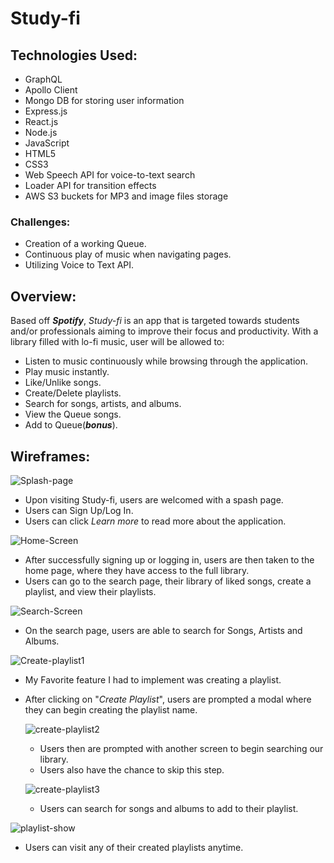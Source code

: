 # Study-fi

## Technologies Used: ##
- GraphQL
- Apollo Client
- Mongo DB for storing user information
- Express.js
- React.js
- Node.js
- JavaScript
- HTML5
- CSS3
- Web Speech API for voice-to-text search
- Loader API for transition effects
- AWS S3 buckets for MP3 and image files storage


### Challenges: ###
- Creation of a working Queue.
- Continuous play of music when navigating pages.
- Utilizing Voice to Text API.


## Overview:
Based off ***Spotify***, *Study-fi* is an app that is targeted towards students and/or professionals aiming to improve their focus and productivity. With a library filled with lo-fi music, user will be allowed to:

- Listen to music continuously while browsing through the application.
- Play music instantly.
- Like/Unlike songs.
- Create/Delete playlists.
- Search for songs, artists, and albums.
- View the Queue songs.
- Add to Queue(***bonus***).


## Wireframes:
![Splash-page](https://github.com/aparcanapavel/Study-fi/blob/master/readmeImgs/splash.png?raw=true)
- Upon visiting Study-fi, users are welcomed with a spash page.
- Users can Sign Up/Log In.
- Users can click *Learn more* to read more about the application.

![Home-Screen](https://github.com/aparcanapavel/Study-fi/blob/master/readmeImgs/home_screen.png?raw=true)

- After successfully signing up or logging in, users are then taken to the home page, where they have access to the full library.
- Users can go to the search page, their library of liked songs, create a playlist, and view their playlists.

![Search-Screen](https://github.com/aparcanapavel/Study-fi/blob/master/readmeImgs/search_screen.png?raw=true)
- On the search page, users are able to search for Songs, Artists and Albums.

![Create-playlist1](https://github.com/aparcanapavel/Study-fi/blob/master/readmeImgs/create_playlist_modal.png?raw=true)
- My Favorite feature I had to implement was creating a playlist.
- After clicking on "*Create Playlist*", users are prompted a modal where they can begin creating the playlist name.

  ![create-playlist2](https://github.com/aparcanapavel/Study-fi/blob/master/readmeImgs/create_playlist_modal_2.png?raw=true)
  - Users then are prompted with another screen to begin searching our library.
  - Users also have the chance to skip this step.

  ![create-playlist3](https://github.com/aparcanapavel/Study-fi/blob/master/readmeImgs/create_playlist_modal_3.png?raw=true)
  - Users can search for songs and albums to add to their playlist.

![playlist-show](https://github.com/aparcanapavel/Study-fi/blob/master/readmeImgs/playlist_show.png?raw=true)
- Users can visit any of their created playlists anytime.
